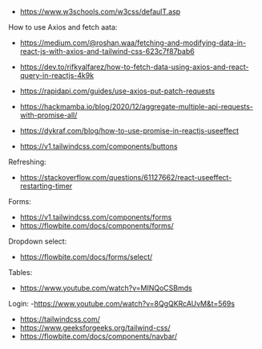 - https://www.w3schools.com/w3css/defaulT.asp

How to use Axios and fetch aata:
- https://medium.com/@roshan.waa/fetching-and-modifying-data-in-react-js-with-axios-and-tailwind-css-623c7f87bab6
- https://dev.to/rifkyalfarez/how-to-fetch-data-using-axios-and-react-query-in-reactjs-4k9k
- https://rapidapi.com/guides/use-axios-put-patch-requests
- https://hackmamba.io/blog/2020/12/aggregate-multiple-api-requests-with-promise-all/
- https://dykraf.com/blog/how-to-use-promise-in-reactjs-useeffect

- https://v1.tailwindcss.com/components/buttons

Refreshing: 
- https://stackoverflow.com/questions/61127662/react-useeffect-restarting-timer

Forms: 
- https://v1.tailwindcss.com/components/forms
- https://flowbite.com/docs/components/forms/


Dropdown select:
- https://flowbite.com/docs/forms/select/

Tables:
- https://www.youtube.com/watch?v=MINQoCSBmds 

Login:
-https://www.youtube.com/watch?v=8QgQKRcAUvM&t=569s 


- https://tailwindcss.com/
- https://www.geeksforgeeks.org/tailwind-css/
- https://flowbite.com/docs/components/navbar/

